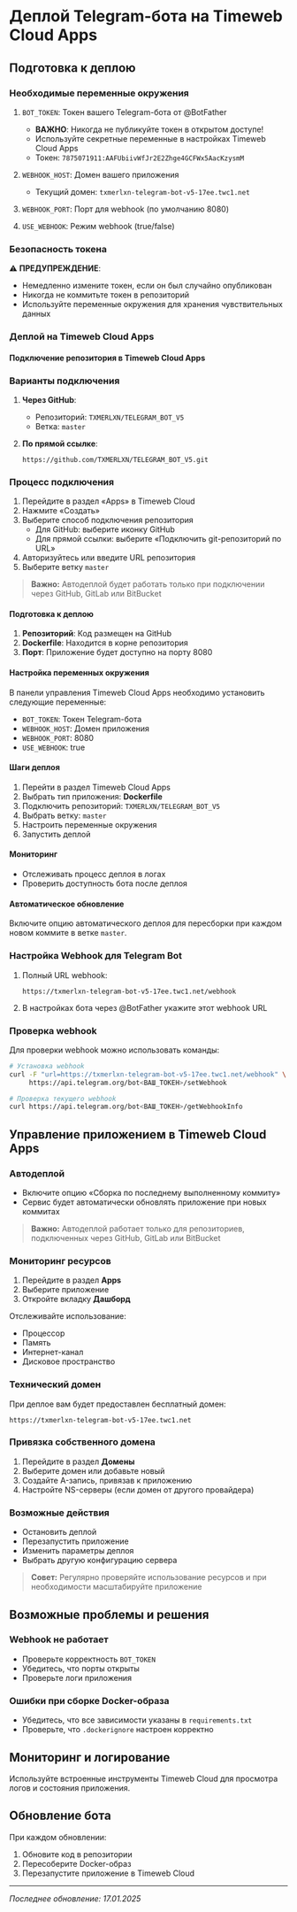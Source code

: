 # Деплой Telegram-бота на Timeweb Cloud Apps

## Подготовка к деплою

### Необходимые переменные окружения

1. `BOT_TOKEN`: Токен вашего Telegram-бота от @BotFather
   - **ВАЖНО**: Никогда не публикуйте токен в открытом доступе!
   - Используйте секретные переменные в настройках Timeweb Cloud Apps
   - Токен: `7875071911:AAFUbiivWfJr2E2Zhge4GCFWx5AacKzysmM`

2. `WEBHOOK_HOST`: Домен вашего приложения
   - Текущий домен: `txmerlxn-telegram-bot-v5-17ee.twc1.net`

3. `WEBHOOK_PORT`: Порт для webhook (по умолчанию 8080)

4. `USE_WEBHOOK`: Режим webhook (true/false)

### Безопасность токена

⚠️ **ПРЕДУПРЕЖДЕНИЕ**:
- Немедленно измените токен, если он был случайно опубликован
- Никогда не коммитьте токен в репозиторий
- Используйте переменные окружения для хранения чувствительных данных

### Деплой на Timeweb Cloud Apps

#### Подключение репозитория в Timeweb Cloud Apps

### Варианты подключения

1. **Через GitHub**: 
   - Репозиторий: `TXMERLXN/TELEGRAM_BOT_V5`
   - Ветка: `master`

2. **По прямой ссылке**:
   ```
   https://github.com/TXMERLXN/TELEGRAM_BOT_V5.git
   ```

### Процесс подключения

1. Перейдите в раздел «Apps» в Timeweb Cloud
2. Нажмите «Создать»
3. Выберите способ подключения репозитория
   - Для GitHub: выберите иконку GitHub
   - Для прямой ссылки: выберите «Подключить git-репозиторий по URL»
4. Авторизуйтесь или введите URL репозитория
5. Выберите ветку `master`

> **Важно:** Автодеплой будет работать только при подключении через GitHub, GitLab или BitBucket

#### Подготовка к деплою

1. **Репозиторий**: Код размещен на GitHub
2. **Dockerfile**: Находится в корне репозитория
3. **Порт**: Приложение будет доступно на порту 8080

#### Настройка переменных окружения

В панели управления Timeweb Cloud Apps необходимо установить следующие переменные:
- `BOT_TOKEN`: Токен Telegram-бота
- `WEBHOOK_HOST`: Домен приложения
- `WEBHOOK_PORT`: 8080
- `USE_WEBHOOK`: true

#### Шаги деплоя

1. Перейти в раздел Timeweb Cloud Apps
2. Выбрать тип приложения: **Dockerfile**
3. Подключить репозиторий: `TXMERLXN/TELEGRAM_BOT_V5`
4. Выбрать ветку: `master`
5. Настроить переменные окружения
6. Запустить деплой

#### Мониторинг

- Отслеживать процесс деплоя в логах
- Проверить доступность бота после деплоя

#### Автоматическое обновление

Включите опцию автоматического деплоя для пересборки при каждом новом коммите в ветке `master`.

### Настройка Webhook для Telegram Bot

1. Полный URL webhook:
   ```
   https://txmerlxn-telegram-bot-v5-17ee.twc1.net/webhook
   ```

2. В настройках бота через @BotFather укажите этот webhook URL

### Проверка webhook

Для проверки webhook можно использовать команды:
```bash
# Установка webhook
curl -F "url=https://txmerlxn-telegram-bot-v5-17ee.twc1.net/webhook" \
     https://api.telegram.org/bot<ВАШ_ТОКЕН>/setWebhook

# Проверка текущего webhook
curl https://api.telegram.org/bot<ВАШ_ТОКЕН>/getWebhookInfo
```

## Управление приложением в Timeweb Cloud Apps

### Автодеплой

- Включите опцию «Сборка по последнему выполненному коммиту»
- Сервис будет автоматически обновлять приложение при новых коммитах

> **Важно:** Автодеплой работает только для репозиториев, подключенных через GitHub, GitLab или BitBucket

### Мониторинг ресурсов

1. Перейдите в раздел **Apps**
2. Выберите приложение
3. Откройте вкладку **Дашборд**

Отслеживайте использование:
- Процессор
- Память
- Интернет-канал
- Дисковое пространство

### Технический домен

При деплое вам будет предоставлен бесплатный домен:
```
https://txmerlxn-telegram-bot-v5-17ee.twc1.net
```

### Привязка собственного домена

1. Перейдите в раздел **Домены**
2. Выберите домен или добавьте новый
3. Создайте A-запись, привязав к приложению
4. Настройте NS-серверы (если домен от другого провайдера)

### Возможные действия

- Остановить деплой
- Перезапустить приложение
- Изменить параметры деплоя
- Выбрать другую конфигурацию сервера

> **Совет:** Регулярно проверяйте использование ресурсов и при необходимости масштабируйте приложение

## Возможные проблемы и решения

### Webhook не работает
- Проверьте корректность `BOT_TOKEN`
- Убедитесь, что порты открыты
- Проверьте логи приложения

### Ошибки при сборке Docker-образа
- Убедитесь, что все зависимости указаны в `requirements.txt`
- Проверьте, что `.dockerignore` настроен корректно

## Мониторинг и логирование

Используйте встроенные инструменты Timeweb Cloud для просмотра логов и состояния приложения.

## Обновление бота

При каждом обновлении:
1. Обновите код в репозитории
2. Пересоберите Docker-образ
3. Перезапустите приложение в Timeweb Cloud

---

*Последнее обновление: 17.01.2025*
